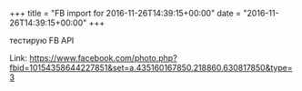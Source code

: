 +++
title = "FB import for 2016-11-26T14:39:15+00:00"
date = "2016-11-26T14:39:15+00:00"
+++

тестирую FB API


Link: https://www.facebook.com/photo.php?fbid=10154358644227851&set=a.435160167850.218860.630817850&type=3
